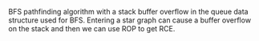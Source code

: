 BFS pathfinding algorithm with a stack buffer overflow in the queue data structure used for BFS. Entering a star graph can cause a buffer overflow on the stack and then we can use ROP to get RCE.
